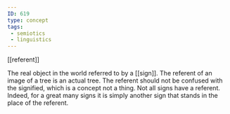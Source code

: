 ```yaml
---
ID: 619
type: concept
tags: 
 - semiotics
 - linguistics
---
```


[[referent]]

 The real object in
the world referred to by a
[[sign]]. The referent of an
image of a tree is an actual tree. The referent should not be confused
with the signified, which is a concept not a thing. Not all signs have a
referent. Indeed, for a great many signs it is simply another sign that
stands in the place of the referent.
